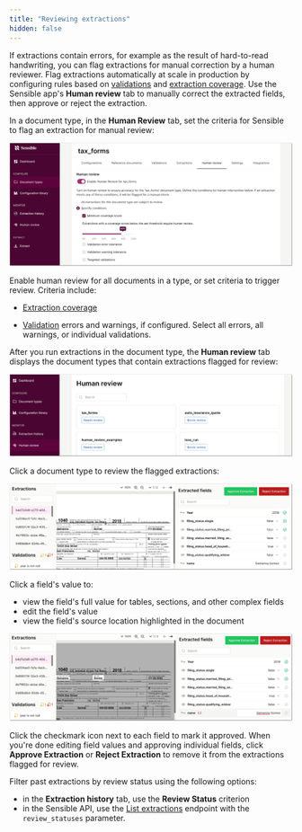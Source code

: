 ```yaml
---
title: "Reviewing extractions"
hidden: false
---
```


If extractions contain errors, for example as the result of hard-to-read handwriting, you can flag extractions for manual correction by a human reviewer. Flag extractions automatically at scale in production by configuring rules based on [validations](doc:validate-extractions) and [extraction coverage](doc:coverage). Use the Sensible app's **Human review** tab to manually correct the extracted fields, then approve or reject the extraction.

In a document type, in the **Human Review** tab, set the criteria for Sensible to flag an extraction for manual review:

![Click to enlarge](https://raw.githubusercontent.com/sensible-hq/sensible-docs/main/readme-sync/assets/v0/images/final/human_review_1.png) 

Enable human review for all documents in a type, or set criteria to trigger review. Criteria include:

- [Extraction coverage](doc:coverage)

- [Validation](doc:validate-extractions) errors and warnings, if configured. Select all errors, all warnings, or individual validations. 

  

After you run extractions in the document type, the **Human review** tab displays the document types that contain extractions flagged for review:

![Click to enlarge](https://raw.githubusercontent.com/sensible-hq/sensible-docs/main/readme-sync/assets/v0/images/final/human_review_2.png) 


Click a document type to review the flagged extractions:

![Click to enlarge](https://raw.githubusercontent.com/sensible-hq/sensible-docs/main/readme-sync/assets/v0/images/final/human_review_3.png) 

Click a field's value to:

- view the field's full value for tables, sections, and other complex fields
- edit the field's value
- view the field's source location highlighted in the document

![Click to enlarge](https://raw.githubusercontent.com/sensible-hq/sensible-docs/main/readme-sync/assets/v0/images/final/human_review_4.png)

Click the checkmark icon next to each field to mark it approved. When you're done editing field values and approving individual fields, click **Approve Extraction** or **Reject Extraction** to remove it from the extractions flagged for review.

Filter past extractions by review status using the following options:

- in the **Extraction history** tab, use the **Review Status** criterion
- in the Sensible API, use the [List extractions](reference:list-extractions) endpoint with the `review_statuses` parameter.